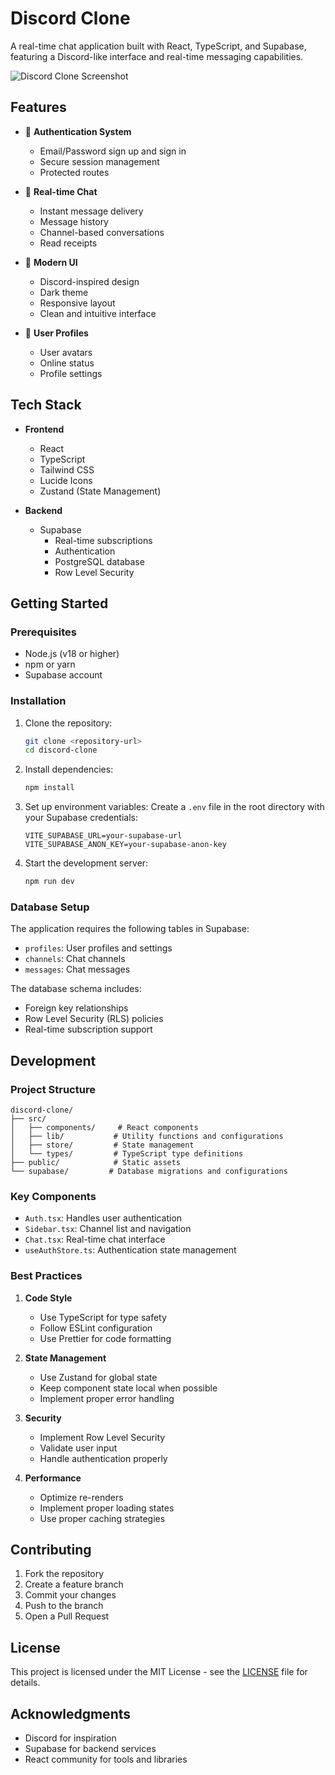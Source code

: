 # Discord Clone

A real-time chat application built with React, TypeScript, and Supabase, featuring a Discord-like interface and real-time messaging capabilities.

![Discord Clone Screenshot](https://images.unsplash.com/photo-1614680376593-902f74cf0d41?auto=format&fit=crop&q=80&w=1200)

## Features

- 🔐 **Authentication System**
  - Email/Password sign up and sign in
  - Secure session management
  - Protected routes

- 💬 **Real-time Chat**
  - Instant message delivery
  - Message history
  - Channel-based conversations
  - Read receipts

- 🎨 **Modern UI**
  - Discord-inspired design
  - Dark theme
  - Responsive layout
  - Clean and intuitive interface

- 👥 **User Profiles**
  - User avatars
  - Online status
  - Profile settings

## Tech Stack

- **Frontend**
  - React
  - TypeScript
  - Tailwind CSS
  - Lucide Icons
  - Zustand (State Management)

- **Backend**
  - Supabase
    - Real-time subscriptions
    - Authentication
    - PostgreSQL database
    - Row Level Security

## Getting Started

### Prerequisites

- Node.js (v18 or higher)
- npm or yarn
- Supabase account

### Installation

1. Clone the repository:
   ```bash
   git clone <repository-url>
   cd discord-clone
   ```

2. Install dependencies:
   ```bash
   npm install
   ```

3. Set up environment variables:
   Create a `.env` file in the root directory with your Supabase credentials:
   ```
   VITE_SUPABASE_URL=your-supabase-url
   VITE_SUPABASE_ANON_KEY=your-supabase-anon-key
   ```

4. Start the development server:
   ```bash
   npm run dev
   ```

### Database Setup

The application requires the following tables in Supabase:

- `profiles`: User profiles and settings
- `channels`: Chat channels
- `messages`: Chat messages

The database schema includes:
- Foreign key relationships
- Row Level Security (RLS) policies
- Real-time subscription support

## Development

### Project Structure

```
discord-clone/
├── src/
│   ├── components/     # React components
│   ├── lib/           # Utility functions and configurations
│   ├── store/         # State management
│   └── types/         # TypeScript type definitions
├── public/            # Static assets
└── supabase/         # Database migrations and configurations
```

### Key Components

- `Auth.tsx`: Handles user authentication
- `Sidebar.tsx`: Channel list and navigation
- `Chat.tsx`: Real-time chat interface
- `useAuthStore.ts`: Authentication state management

### Best Practices

1. **Code Style**
   - Use TypeScript for type safety
   - Follow ESLint configuration
   - Use Prettier for code formatting

2. **State Management**
   - Use Zustand for global state
   - Keep component state local when possible
   - Implement proper error handling

3. **Security**
   - Implement Row Level Security
   - Validate user input
   - Handle authentication properly

4. **Performance**
   - Optimize re-renders
   - Implement proper loading states
   - Use proper caching strategies

## Contributing

1. Fork the repository
2. Create a feature branch
3. Commit your changes
4. Push to the branch
5. Open a Pull Request

## License

This project is licensed under the MIT License - see the [LICENSE](LICENSE) file for details.

## Acknowledgments

- Discord for inspiration
- Supabase for backend services
- React community for tools and libraries
